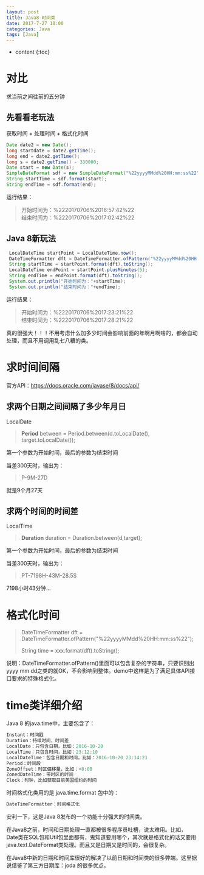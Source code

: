 ```yaml
---
layout: post
title: Java8-时间类
date: 2017-7-27 10:00
categories: Java
tags: [Java]
---
```


* content
{:toc}
# 对比

求当前之间往前的五分钟

## 先看看老玩法

获取时间 + 处理时间 + 格式化时间

```java
Date date2 = new Date();
long startdate = date2.getTime();
long end = date2.getTime();
long s = date2.getTime() - 330000;
Date start = new Date(s);
SimpleDateFormat sdf = new SimpleDateFormat("%22yyyyMMdd%20HH:mm:ss%22");// localdatetime
String startTime = sdf.format(start);
String endTime = sdf.format(end);
```

运行结果：

> 开始时间为：%2220170706%2016:57:42%22  
> 结束时间为：%2220170706%2017:02:42%22

## Java 8新玩法

```java
 LocalDateTime startPoint = LocalDateTime.now();
 DateTimeFormatter dft = DateTimeFormatter.ofPattern("%22yyyyMMdd%20HH:mm:ss%22");
 String startTime = startPoint.format(dft).toString();
 LocalDateTime endPoint = startPoint.plusMinutes(5);
 String endTime = endPoint.format(dft).toString();
 System.out.println("开始时间为："+startTime);
 System.out.println("结束时间为："+endTime);
```

运行结果：

> 开始时间为：%2220170706%2017:23:21%22  
> 结束时间为：%2220170706%2017:28:21%22

真的很强大！！！不用考虑什么加多少时间会影响前面的年啊月啊啥的，都会自动处理，而且不用调用乱七八糟的类。

# 求时间间隔

官方API：<https://docs.oracle.com/javase/8/docs/api/>

## 求两个日期之间间隔了多少年月日

LocalDate

> **Period** between = Period.between(d.toLocalDate(), target.toLocalDate());

第一个参数为开始时间，最后的参数为结束时间

当差300天时，输出为：

> P-9M-27D

就是9个月27天

## 求两个时间的时间差

LocalTime

> **Duration** duration = Duration.between(d,target);

第一个参数为开始时间，最后的参数为结束时间

当差300天时，输出为：

> PT-7198H-43M-28.5S

7198小时43分钟...

# 格式化时间

> DateTimeFormatter dft = DateTimeFormatter.ofPattern("%22yyyyMMdd%20HH:mm:ss%22");
>
>  String time = xxx.format(dft).toString();

说明：DateTimeFormatter.ofPattern()里面可以包含复杂的字符串，只要识别出yyyy mm dd之类的就OK，不会影响到整体。demo中这样是为了满足具体API接口要求的特殊格式化。

# time类详细介绍

Java 8 的java.time中，主要包含了：

```java
Instant：时间戳
Duration：持续时间，时间差
LocalDate：只包含日期，比如：2016-10-20
LocalTime：只包含时间，比如：23:12:10
LocalDateTime：包含日期和时间，比如：2016-10-20 23:14:21
Period：时间段
ZoneOffset：时区偏移量，比如：+8:00
ZonedDateTime：带时区的时间
Clock：时钟，比如获取目前美国纽约的时间
```

时间格式化类用的是 java.time.format 包中的：

```java
DateTimeFormatter：时间格式化
```

安利一下，这是Java 8发布的一个功能十分强大的时间类。

在Java8之前，时间和日期处理一直都被很多程序员吐槽，说太难用。比如，Date类在SQL包和Util包里面都有，鬼知道要用哪个，其次就是格式化的话又要用java.text.DateFormat类处理。而且又是日期又是时间的，会很复杂。 

在Java8中新的日期和时间库很好的解决了以前日期和时间类的很多弊端。这里据说借鉴了第三方日期库：joda 的很多优点。

